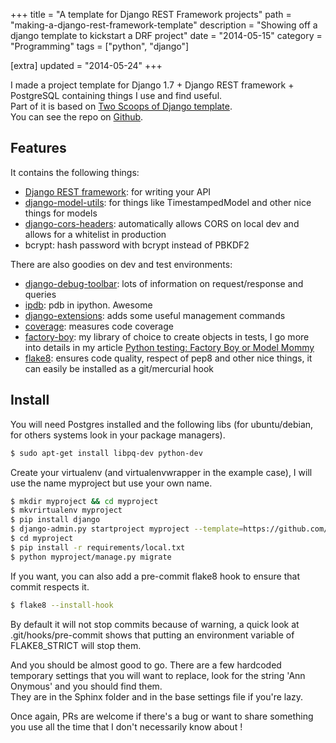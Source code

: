 +++
title = "A template for Django REST Framework projects"
path = "making-a-django-rest-framework-template"
description = "Showing off a django template to kickstart a DRF project"
date = "2014-05-15"
category = "Programming"
tags = ["python", "django"]

[extra]
updated = "2014-05-24"
+++


I made a project template for Django 1.7 + Django REST framework + PostgreSQL containing things I use and find useful.  
Part of it is based on [Two Scoops of Django template](https://github.com/twoscoops/django-twoscoops-project).  
You can see the repo on [Github](https://github.com/Keats/django-drf-template).  

## Features

It contains the following things: 

- [Django REST framework](http://www.django-rest-framework.org/): for writing your API
- [django-model-utils](https://django-model-utils.readthedocs.org/en/latest/): for things like TimestampedModel and other nice things for models
- [django-cors-headers](https://github.com/ottoyiu/django-cors-headers): automatically allows CORS on local dev and allows for a whitelist in production
- bcrypt: hash password with bcrypt instead of PBKDF2

There are also goodies on dev and test environments:

- [django-debug-toolbar](https://github.com/django-debug-toolbar/django-debug-toolbar): lots of information on request/response and queries
- [ipdb](https://pypi.python.org/pypi/ipdb): pdb in ipython. Awesome
- [django-extensions](https://github.com/django-extensions/django-extensions): adds some useful management commands
- [coverage](http://nedbatchelder.com/code/coverage/): measures code coverage
- [factory-boy](https://factoryboy.readthedocs.org/en/latest/): my library of choice to create objects in tests, I go more into details in my article [Python testing: Factory Boy or Model Mommy](http://vincent.is/using-factory-boy-or-model-mommy/)
- [flake8](https://flake8.readthedocs.org): ensures code quality, respect of pep8 and other nice things, it can easily be installed as a git/mercurial hook

## Install
You will need Postgres installed and the following libs (for ubuntu/debian, for others systems look in your package managers).

```bash
$ sudo apt-get install libpq-dev python-dev
```

Create your virtualenv (and virtualenvwrapper in the example case), I will use the name myproject but use your own name.

```bash
$ mkdir myproject && cd myproject
$ mkvrirtualenv myproject
$ pip install django
$ django-admin.py startproject myproject --template=https://github.com/Keats/django-drf-template/archive/master.zip
$ cd myproject
$ pip install -r requirements/local.txt
$ python myproject/manage.py migrate
```

If you want, you can also add a pre-commit flake8 hook to ensure that commit respects it.  

```bash
$ flake8 --install-hook
```

By default it will not stop commits because of warning, a quick look at .git/hooks/pre-commit shows that putting an environment variable of FLAKE8_STRICT will stop them.  

And you should be almost good to go. 
There are a few hardcoded temporary settings that you will want to replace, look for the string 'Ann Onymous' and you should find them.  
They are in the Sphinx folder and in the base settings file if you're lazy.  

Once again, PRs are welcome if there's a bug or want to share something you use all the time that I don't necessarily know about !
